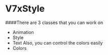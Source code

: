 # V7xStyle
####There are 3 classes that you can work on
* Animation
* Style
* Text
Also, you can control the colors easily
* Colors


